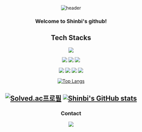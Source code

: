 <div align= "center">

![header](https://capsule-render.vercel.app/api?type=waving&color=auto&height=200&section=header&text=Shinbi's%20Github🫰&fontSize=60&animation=twinkling&fontAlign=68&fontAlignY=36)

### Welcome to Shinbi's github!



Tech Stacks
----------

<img src="https://img.shields.io/badge/Mac OS-0F0F11?style=flat-square&logo=macos&logoColor=white"/>

<img src="https://img.shields.io/badge/PYTHON-1E8CBE?style=flat-square&logo=python&logoColor=white"/>   <img src="https://img.shields.io/badge/R-4495D1?style=flat-square&logo=r&logoColor=white"/>   <img src="https://img.shields.io/badge/MySQL-4479A1?style=flat-square&logo=mysql&logoColor=white"/> 

<img src="https://img.shields.io/badge/Java-4B4B77?style=flat-square&logo=java&logoColor=white"/>     <img src="https://img.shields.io/badge/JavaScript-F7DF1E?style=flat-square&logo=javascript&logoColor=white"/>   <img src="https://img.shields.io/badge/C-A8B9CC?style=flat-square&logo=c&logoColor=white"/>   <img src="https://img.shields.io/badge/C++-00599C?style=flat-square&logo=cplusplus&logoColor=white"/>


[![Top Langs](https://github-readme-stats.vercel.app/api/top-langs/?username=sinbii)](https://github.com/sinbii/github-readme-stats)

[![Solved.ac프로필](http://mazassumnida.wtf/api/v2/generate_badge?boj=sinbii)](https://solved.ac/sinbii)   [![Shinbi's GitHub stats](https://github-readme-stats.vercel.app/api?username=sinbii)](https://github.com/anuraghazra/github-readme-stats) 
----------

### Contact
<img src="https://img.shields.io/badge/GMAIL-EA4335?style=flat-square&logo=gmail&logoColor=white"/>  
    

